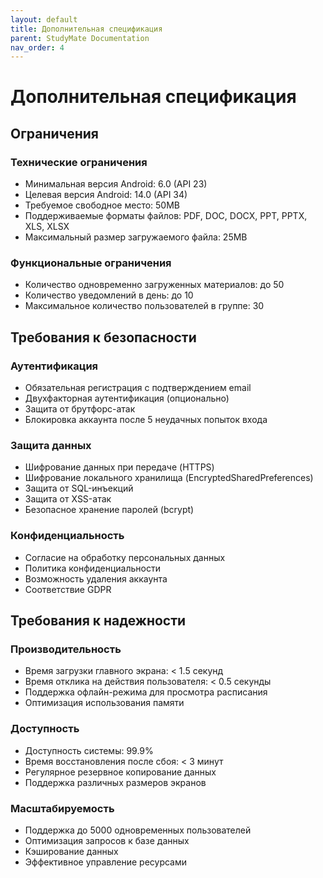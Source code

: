 ```yaml
---
layout: default
title: Дополнительная спецификация
parent: StudyMate Documentation
nav_order: 4
---
```


# Дополнительная спецификация

## Ограничения

### Технические ограничения
- Минимальная версия Android: 6.0 (API 23)
- Целевая версия Android: 14.0 (API 34)
- Требуемое свободное место: 50MB
- Поддерживаемые форматы файлов: PDF, DOC, DOCX, PPT, PPTX, XLS, XLSX
- Максимальный размер загружаемого файла: 25MB

### Функциональные ограничения
- Количество одновременно загруженных материалов: до 50
- Количество уведомлений в день: до 10
- Максимальное количество пользователей в группе: 30

## Требования к безопасности

### Аутентификация
- Обязательная регистрация с подтверждением email
- Двухфакторная аутентификация (опционально)
- Защита от брутфорс-атак
- Блокировка аккаунта после 5 неудачных попыток входа

### Защита данных
- Шифрование данных при передаче (HTTPS)
- Шифрование локального хранилища (EncryptedSharedPreferences)
- Защита от SQL-инъекций
- Защита от XSS-атак
- Безопасное хранение паролей (bcrypt)

### Конфиденциальность
- Согласие на обработку персональных данных
- Политика конфиденциальности
- Возможность удаления аккаунта
- Соответствие GDPR

## Требования к надежности

### Производительность
- Время загрузки главного экрана: < 1.5 секунд
- Время отклика на действия пользователя: < 0.5 секунды
- Поддержка офлайн-режима для просмотра расписания
- Оптимизация использования памяти

### Доступность
- Доступность системы: 99.9%
- Время восстановления после сбоя: < 3 минут
- Регулярное резервное копирование данных
- Поддержка различных размеров экранов

### Масштабируемость
- Поддержка до 5000 одновременных пользователей
- Оптимизация запросов к базе данных
- Кэширование данных
- Эффективное управление ресурсами 